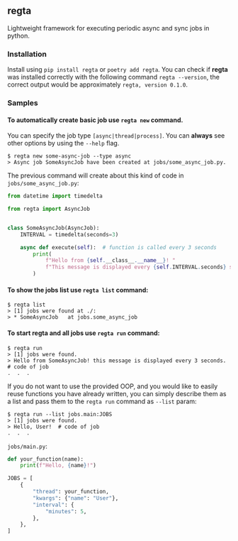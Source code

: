## regta
Lightweight framework for executing periodic async and sync jobs in python.

### Installation
Install using `pip install regta` or `poetry add regta`. 
You can check if **regta** was installed correctly with the following command
`regta --version`, the correct output would be approximately `regta, version 0.1.0`.

### Samples

#### To automatically create basic job use `regta new` command. 
You can specify the job type `[async|thread|process]`.
You can **always** see other options by using the `--help` flag.
```shell
$ regta new some-async-job --type async
> Async job SomeAsyncJob have been created at jobs/some_async_job.py.
```

The previous command will create about this kind of code in `jobs/some_async_job.py`:
```python
from datetime import timedelta

from regta import AsyncJob


class SomeAsyncJob(AsyncJob):
    INTERVAL = timedelta(seconds=3)

    async def execute(self):  # function is called every 3 seconds
        print(
            f"Hello from {self.__class__.__name__}! "
            f"This message is displayed every {self.INTERVAL.seconds} seconds."
        )
```

#### To show the jobs list use `regta list` command:
```shell
$ regta list
> [1] jobs were found at ./:
> * SomeAsyncJob   at jobs.some_async_job
```

#### To start regta and all jobs use `regta run` command:
```shell
$ regta run
> [1] jobs were found.
> Hello from SomeAsyncJob! this message is displayed every 3 seconds.  # code of job
.  .  .
```

If you do not want to use the provided OOP, 
and you would like to easily reuse functions you have already written, 
you can simply describe them as a list and pass them to the `regta run` command as `--list` param:
```shell
$ regta run --list jobs.main:JOBS
> [1] jobs were found.
> Hello, User!  # code of job
.  .  .
```
`jobs/main.py`:
```python
def your_function(name):
    print(f"Hello, {name}!")

JOBS = [
    {
        "thread": your_function,
        "kwargs": {"name": "User"},
        "interval": {
            "minutes": 5,
        },
    },
]
```